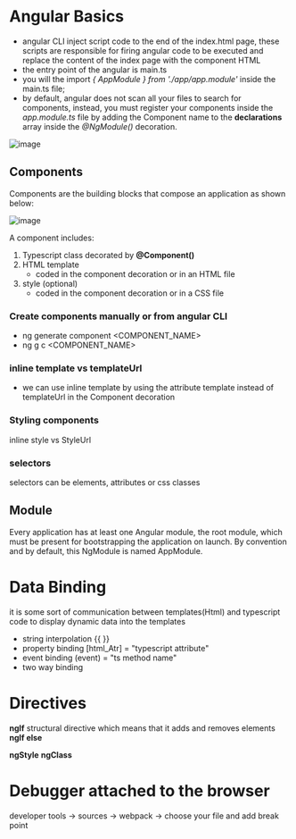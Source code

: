 # Angular Basics

-  angular CLI inject script code to the end of the index.html page, these scripts are responsible for firing angular code to be executed and replace the content of the index page with the component HTML
-  the entry point of the angular is main.ts
-  you will the import *{ AppModule } from './app/app.module'* inside the main.ts file;
-  by default, angular does not scan all your files to search for components, instead, you must register your components inside the *app.module.ts* file by adding the Component name to the **declarations** array inside the *@NgModule()* decoration.
  
  ![image](https://github.com/shaimaa-hshalaby/Angular_Guide/assets/3264417/69c167cf-f97b-4a4c-923c-1bf50941c464)


## Components
Components are the building blocks that compose an application as shown below:

![image](https://github.com/shaimaa-hshalaby/Angular_Guide/assets/3264417/4422da23-d889-48bc-850b-59addd449725)

A component includes:
  1.  Typescript class decorated by **@Component()**
  2.  HTML template 
        - coded in the component decoration or in an HTML file
  3.  style (optional)
        - coded in the component decoration or in a CSS file
        

### Create components  manually or from angular CLI
-  ng generate component <COMPONENT_NAME>
-  ng g c <COMPONENT_NAME>

### inline template vs templateUrl
- we can use inline template by using the attribute template instead of templateUrl in the Component decoration

### Styling components
  inline style vs StyleUrl

### selectors
selectors can be elements, attributes or css classes


## Module
Every application has at least one Angular module, the root module, which must be present for bootstrapping the application on launch. By convention and by default, this NgModule is named AppModule.


# Data Binding
it is some sort of communication between templates(Html) and typescript code to display dynamic data into the templates
-  string interpolation
    {{  }}
-  property binding
  [html_Atr] = "typescript attribute"
-  event binding
  (event) = "ts method name"
-  two way binding

# Directives 

**ngIf** structural directive which means that it adds and removes elements
**ngIf else**

**ngStyle**
**ngClass**


# Debugger attached to the browser
developer tools -> sources -> webpack -> choose your file and add break point

